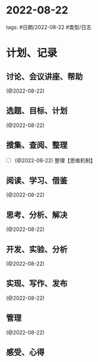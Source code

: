 

# 2022-08-22


tags: #日期/2022-08-22 #类型/日志 


# 计划、记录

## 讨论、会议讲座、帮助

(@2022-08-22) 



## 选题、目标、计划

(@2022-08-22) 



## 搜集、查阅、整理

- [ ] (@2022-08-22) 整理【思维机制】



## 阅读、学习、借鉴

(@2022-08-22) 



## 思考、分析、解决

(@2022-08-22) 



## 开发、实验、分析

(@2022-08-22) 



## 实现、写作、发布

(@2022-08-22) 





## 管理

(@2022-08-22) 



## 感受、心得



